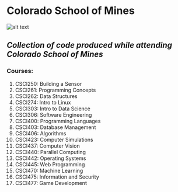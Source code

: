 # Colorado School of Mines 
![alt text](https://2nw91d3tlfon31ahm02yqp2t-wpengine.netdna-ssl.com/wp-content/uploads/2016/11/CSM-Logo-1.gif "Colorado School of Mines Logo")
## _Collection of code produced while attending Colorado School of Mines_
### **Courses:**
1. CSCI250: Building a Sensor
1. CSCI261: Programming Concepts
1. CSCI262: Data Structures
1. CSCI274: Intro to Linux
1. CSCI303: Intro to Data Science
1. CSCI306: Software Engineering
1. CSCI400: Programming Languages
1. CSCI403: Database Management
1. CSCI406: Algorithms
1. CSCI423: Computer Simulations
1. CSCI437: Computer Vision
1. CSCI440: Parallel Computing
1. CSCI442: Operating Systems
1. CSCI445: Web Programming
1. CSCI470: Machine Learning
1. CSCI475: Information and Security
1. CSCI477: Game Development
